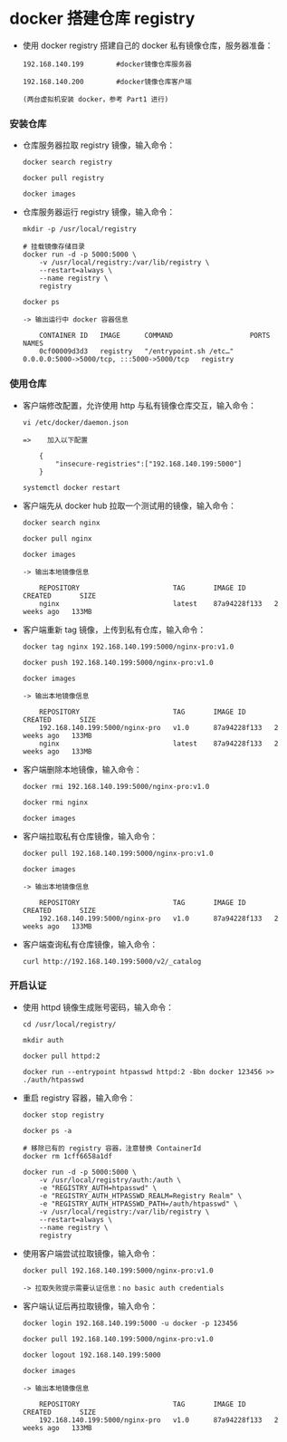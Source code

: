 
# docker 搭建仓库 registry

  * 使用 docker registry 搭建自己的 docker 私有镜像仓库，服务器准备：

        192.168.140.199        #docker镜像仓库服务器

        192.168.140.200        #docker镜像仓库客户端

        (两台虚拟机安装 docker，参考 Part1 进行)

### 安装仓库

  * 仓库服务器拉取 registry 镜像，输入命令：

        docker search registry

        docker pull registry

        docker images

  * 仓库服务器运行 registry 镜像，输入命令：

        mkdir -p /usr/local/registry

        # 挂载镜像存储目录
        docker run -d -p 5000:5000 \
            -v /usr/local/registry:/var/lib/registry \
            --restart=always \
            --name registry \
            registry

        docker ps

        -> 输出运行中 docker 容器信息

            CONTAINER ID   IMAGE      COMMAND                   PORTS                                       NAMES
            0cf00009d3d3   registry   "/entrypoint.sh /etc…"    0.0.0.0:5000->5000/tcp, :::5000->5000/tcp   registry

### 使用仓库

  * 客户端修改配置，允许使用 http 与私有镜像仓库交互，输入命令：

        vi /etc/docker/daemon.json

        =>    加入以下配置

            {
                "insecure-registries":["192.168.140.199:5000"]
            }

        systemctl docker restart

  * 客户端先从 docker hub 拉取一个测试用的镜像，输入命令：

        docker search nginx

        docker pull nginx

        docker images

        -> 输出本地镜像信息

            REPOSITORY                       TAG       IMAGE ID       CREATED       SIZE
            nginx                            latest    87a94228f133   2 weeks ago   133MB

  * 客户端重新 tag 镜像，上传到私有仓库，输入命令：

        docker tag nginx 192.168.140.199:5000/nginx-pro:v1.0

        docker push 192.168.140.199:5000/nginx-pro:v1.0

        docker images

        -> 输出本地镜像信息

            REPOSITORY                       TAG       IMAGE ID       CREATED       SIZE
            192.168.140.199:5000/nginx-pro   v1.0      87a94228f133   2 weeks ago   133MB
            nginx                            latest    87a94228f133   2 weeks ago   133MB

  * 客户端删除本地镜像，输入命令：

        docker rmi 192.168.140.199:5000/nginx-pro:v1.0

        docker rmi nginx

        docker images

  * 客户端拉取私有仓库镜像，输入命令：

        docker pull 192.168.140.199:5000/nginx-pro:v1.0

        docker images

        -> 输出本地镜像信息

            REPOSITORY                       TAG       IMAGE ID       CREATED       SIZE
            192.168.140.199:5000/nginx-pro   v1.0      87a94228f133   2 weeks ago   133MB

  * 客户端查询私有仓库镜像，输入命令：

        curl http://192.168.140.199:5000/v2/_catalog

### 开启认证

  * 使用 httpd 镜像生成账号密码，输入命令：

        cd /usr/local/registry/

        mkdir auth

        docker pull httpd:2

        docker run --entrypoint htpasswd httpd:2 -Bbn docker 123456 >> ./auth/htpasswd

  * 重启 registry 容器，输入命令：

        docker stop registry

        docker ps -a

        # 移除已有的 registry 容器，注意替换 ContainerId
        docker rm 1cff6658a1df

        docker run -d -p 5000:5000 \
            -v /usr/local/registry/auth:/auth \
            -e "REGISTRY_AUTH=htpasswd" \
            -e "REGISTRY_AUTH_HTPASSWD_REALM=Registry Realm" \
            -e "REGISTRY_AUTH_HTPASSWD_PATH=/auth/htpasswd" \
            -v /usr/local/registry:/var/lib/registry \
            --restart=always \
            --name registry \
            registry

  * 使用客户端尝试拉取镜像，输入命令：

        docker pull 192.168.140.199:5000/nginx-pro:v1.0

        -> 拉取失败提示需要认证信息：no basic auth credentials

  * 客户端认证后再拉取镜像，输入命令：

        docker login 192.168.140.199:5000 -u docker -p 123456

        docker pull 192.168.140.199:5000/nginx-pro:v1.0

        docker logout 192.168.140.199:5000

        docker images

        -> 输出本地镜像信息

            REPOSITORY                       TAG       IMAGE ID       CREATED       SIZE
            192.168.140.199:5000/nginx-pro   v1.0      87a94228f133   2 weeks ago   133MB

